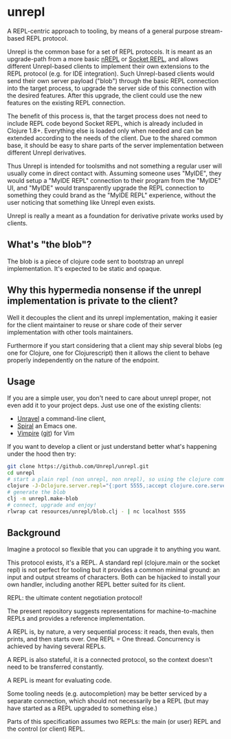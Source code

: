 # unrepl

A REPL-centric approach to tooling, by means of a general purpose stream-based REPL protocol.

Unrepl is the common base for a set of REPL protocols.  It is meant as an upgrade-path from a more basic [nREPL](https://nrepl.xyz) or [Socket REPL](https://clojure.org/reference/repl_and_main#_launching_a_socket_server), and allows different Unrepl-based clients to implement their own extensions to the REPL protocol (e.g. for IDE integration).  Such Unrepl-based clients would send their own server payload ("blob") through the basic REPL connection into the target process, to upgrade the server side of this connection with the desired features.  After this upgrade, the client could use the new features on the existing REPL connection.

The benefit of this process is, that the target process does not need to include REPL code beyond Socket REPL, which is already included in Clojure 1.8+.  Everything else is loaded only when needed and can be extended according to the needs of the client.  Due to the shared common base, it should be easy to share parts of the server implementation between different Unrepl derivatives.

Thus Unrepl is intended for toolsmiths and not something a regular user will usually come in direct contact with.  Assuming someone uses "MyIDE", they would setup a "MyIDE REPL" connection to their program from the "MyIDE" UI, and "MyIDE" would transparently upgrade the REPL connection to something they could brand as the "MyIDE REPL" experience, without the user noticing that something like Unrepl even exists.

Unrepl is really a meant as a foundation for derivative private works used by clients.

## What's "the blob"?

The blob is a piece of clojure code sent to bootstrap an unrepl implementation. It's expected to be static and opaque.

## Why this hypermedia nonsense if the unrepl implementation is private to the client?

Well it decouples the client and its unrepl implementation, making it easier for the client maintainer to reuse or share code of their server implementation with other tools maintainers.

Furthermore if you start considering that a client may ship several blobs (eg one for Clojure, one for Clojurescript) then it allows the client to behave properly independently on the nature of the endpoint. 

## Usage

If you are a simple user, you don't need to care about unrepl proper, not even add it to your project deps. Just use one of the existing clients:

 * [Unravel](https://github.com/Unrepl/unravel) a command-line client,
 * [Spiral](https://github.com/Unrepl/spiral) an Emacs one.
 * [Vimpire](https://bitbucket.org/kotarak/vimpire) ([git](https://github.com/kotarak/vimpire)) for Vim

If you want to develop a client or just understand better what's happening under the hood then try:

```sh
git clone https://github.com/Unrepl/unrepl.git
cd unrepl
# start a plain repl (non unrepl, non nrepl), so using the clojure command line tools:
clojure -J-Dclojure.server.repl="{:port 5555,:accept clojure.core.server/repl,:server-daemon false}" & 
# generate the blob
clj -m unrepl.make-blob
# connect, upgrade and enjoy!
rlwrap cat resources/unrepl/blob.clj - | nc localhost 5555
```

## Background

Imagine a protocol so flexible that you can upgrade it to anything you want.

This protocol exists, it's a REPL. A standard repl (clojure.main or the socket repl) is not perfect for tooling but it provides a common minimal ground: an input and output streams of characters. Both can be hijacked to install your own handler, including another REPL better suited for its client.

REPL: the ultimate content negotiation protocol!

The present repository suggests representations for machine-to-machine REPLs and provides a reference implementation.

A REPL is, by nature, a very sequential process: it reads, then evals, then prints, and then starts over. One REPL = One thread. Concurrency is achieved by having several REPLs.

A REPL is also stateful, it is a connected protocol, so the context doesn't need to be transferred constantly.

A REPL is meant for evaluating code.

Some tooling needs (e.g. autocompletion) may be better serviced by a separate connection, which should not necessarily be a REPL (but may have started as a REPL upgraded to something else.)

Parts of this specification assumes two REPLs: the main (or user) REPL and the control (or client) REPL.

